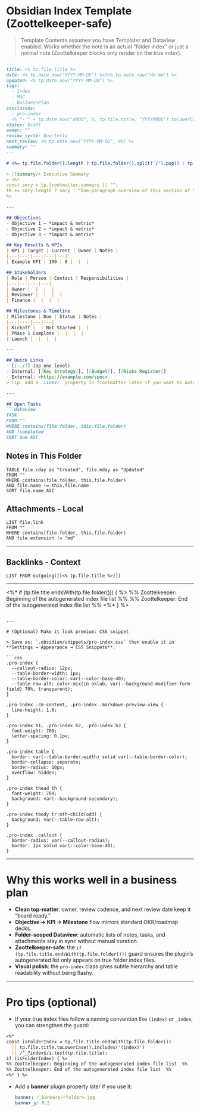 # Obsidian Index Template (Zoottelkeeper-safe)

> Template Contents assumes you have Templater and Dataview enabled.
> Works whether the note is an actual “folder index” or just a normal note (Zoottelkeeper blocks only render on the true index).

````md
---
title: <% tp.file.title %>
date: <% tp.date.now("YYYY-MM-DD") %>T<% tp.date.now("HH:mm") %>
updated: <% tp.date.now("YYYY-MM-DD") %>
tags:
  - Index
  - MOC
  - BusinessPlan
cssclasses:
  - pro-index
  <% "- " + tp.date.now("dddd", 0, tp.file.title, "YYYYMMDD").toLowerCase() %>
status: Draft
owner: ""
review_cycle: Quarterly
next_review: <% tp.date.now("YYYY-MM-DD", 90) %>
summary: ""
---

# <%= tp.file.folder().length ? tp.file.folder().split('/').pop() : tp.file.title %> — Index

> [!summary]+ Executive Summary
> <%* 
const smry = tp.frontmatter.summary || "";
tR += smry.length ? smry : "One-paragraph overview of this section of the business plan. Keep it crisp and outcome-oriented."; 
%>

---

## Objectives
- Objective 1 — *impact & metric*
- Objective 2 — *impact & metric*
- Objective 3 — *impact & metric*

## Key Results & KPIs
| KPI | Target | Current | Owner | Notes |
|---|---:|---:|---|---|
| Example KPI | 100 | 0 |  |  |

## Stakeholders
| Role | Person | Contact | Responsibilities |
|---|---|---|---|
| Owner |  |  |  |
| Reviewer |  |  |  |
| Finance |  |  |  |

## Milestones & Timeline
| Milestone | Due | Status | Notes |
|---|---:|---|---|
| Kickoff |  | Not Started |  |
| Phase 1 Complete |  |  |  |
| Launch |  |  |  |

---

## Quick Links
- [[../]] (Up one level)
- Internal: [[Key Strategy]], [[Budget]], [[Risks Register]]
- External: <https://example.com/spec>  
> Tip: add a `links:` property in frontmatter later if you want to auto-render this list.

---

## Open Tasks
```dataview
TASK
FROM ""
WHERE contains(file.folder, this.file.folder)
AND !completed
SORT due ASC
````

## Notes in This Folder

```dataview
TABLE file.cday as "Created", file.mday as "Updated"
FROM ""
WHERE contains(file.folder, this.file.folder)
AND file.name != this.file.name
SORT file.name ASC
```

## Attachments - Local

```dataview
LIST file.link
FROM ""
WHERE contains(file.folder, this.file.folder)
AND file.extension != "md"
```

---

## Backlinks - Context

```dataview
LIST FROM outgoing([[<% tp.file.title %>]])
```

---

<%* if (tp.file.title.endsWith(tp.file.folder())) { %>
%% Zoottelkeeper: Beginning of the autogenerated index file list  %%
%% Zoottelkeeper: End of the autogenerated index file list  %%
<%* } %>

````

---

# (Optional) Make it look premium: CSS snippet

> Save as: `.obsidian/snippets/pro-index.css` then enable it in **Settings → Appearance → CSS Snippets**.

```css
.pro-index {
  --callout-radius: 12px;
  --table-border-width: 1px;
  --table-border-color: var(--color-base-40);
  --table-row-alt: color-mix(in oklab, var(--background-modifier-form-field) 70%, transparent);
}

.pro-index .cm-content, .pro-index .markdown-preview-view {
  line-height: 1.6;
}

.pro-index h1, .pro-index h2, .pro-index h3 {
  font-weight: 700;
  letter-spacing: 0.1px;
}

.pro-index table {
  border: var(--table-border-width) solid var(--table-border-color);
  border-collapse: separate;
  border-radius: 10px;
  overflow: hidden;
}

.pro-index thead th {
  font-weight: 700;
  background: var(--background-secondary);
}

.pro-index tbody tr:nth-child(odd) {
  background: var(--table-row-alt);
}

.pro-index .callout {
  border-radius: var(--callout-radius);
  border: 1px solid var(--color-base-40);
}
````

---

# Why this works well in a business plan

* **Clean top-matter**: owner, review cadence, and next review date keep it “board ready.”
* **Objective → KPI → Milestone** flow mirrors standard OKR/roadmap decks.
* **Folder-scoped Dataview**: automatic lists of notes, tasks, and attachments stay in sync without manual curation.
* **Zoottelkeeper-safe**: the `if (tp.file.title.endsWith(tp.file.folder()))` guard ensures the plugin’s autogenerated list only appears on true folder index files.
* **Visual polish**: the `pro-index` class gives subtle hierarchy and table readability without being flashy.

---

# Pro tips (optional)

* If your true index files follow a naming convention like `(index)` or `_index`, you can strengthen the guard:

```md
<%* 
const isFolderIndex = tp.file.title.endsWith(tp.file.folder()) 
  || tp.file.title.toLowerCase().includes('(index)') 
  || /^_?index$/i.test(tp.file.title);
if (isFolderIndex) { %>
%% Zoottelkeeper: Beginning of the autogenerated index file list  %%
%% Zoottelkeeper: End of the autogenerated index file list  %%
<%* } %>
```

* Add a **banner** plugin property later if you use it:

  ```yaml
  banner: /_banners/<folder>.jpg
  banner_y: 0.5
  ```
